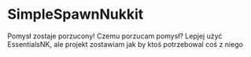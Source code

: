 # SimpleSpawnNukkit
Pomysł zostaje porzucony!
Czemu porzucam pomysł? Lepjej użyć EssentialsNK, ale projekt zostawiam jak by ktoś potrzebowal coś z niego
